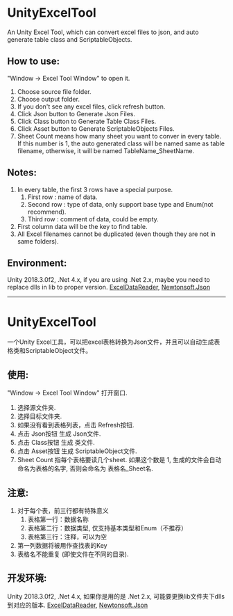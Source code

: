 # UnityExcelTool
An Unity Excel Tool, which can convert excel files to json, and auto generate table class and ScriptableObjects.

## How to use:
"Window -> Excel Tool Window" to open it.  

1. Choose source file folder.
2. Choose output folder.
3. If you don't see any excel files, click refresh button.
4. Click Json button to Generate Json Files.
5. Click Class button to Generate Table Class Files.
6. Click Asset button to Generate ScriptableObjects Files.
7. Sheet Count means how many sheet you want to conver in every table. If this number is 1, the auto generated class will be named same as table filename, otherwise, it will be named TableName_SheetName.
   
## Notes:
1. In every table, the first 3 rows have a special purpose.
   1. First row : name of data.
   2. Second row : type of data, only support base type and Enum(not recommend).
   3. Third row : comment of data, could be empty.
2. First column data will be the key to find table.
3. All Excel filenames cannot be duplicated (even though they are not in same folders).

## Environment: 
Unity 2018.3.0f2, .Net 4.x, if you are using .Net 2.x, maybe you need to replace dlls in lib to proper version.
[ExcelDataReader](https://github.com/ExcelDataReader/ExcelDataReader), [Newtonsoft.Json](https://github.com/JamesNK/Newtonsoft.Json)

-------

# UnityExcelTool
一个Unity Excel工具，可以把excel表格转换为Json文件，并且可以自动生成表格类和ScriptableObject文件。

## 使用:
"Window -> Excel Tool Window" 打开窗口.   

1. 选择源文件夹.
2. 选择目标文件夹.
3. 如果没有看到表格列表，点击 Refresh按钮.
4. 点击 Json按钮 生成 Json文件.
5. 点击 Class按钮 生成 类文件.
6. 点击 Asset按钮 生成 ScriptableObject文件.
7. Sheet Count 指每个表格要读几个sheet. 如果这个数是 1, 生成的文件会自动命名为表格的名字, 否则会命名为 表格名_Sheet名.
   
## 注意:
1. 对于每个表，前三行都有特殊意义
   1. 表格第一行：数据名称
   2. 表格第二行：数据类型, 仅支持基本类型和Enum（不推荐）
   3. 表格第三行：注释，可以为空
2. 第一列数据将被用作查找表的Key
3. 表格名不能重复 (即使文件在不同的目录).

## 开发环境: 
Unity 2018.3.0f2, .Net 4.x, 如果你是用的是 .Net 2.x, 可能要更换lib文件夹下dlls到对应的版本.
[ExcelDataReader](https://github.com/ExcelDataReader/ExcelDataReader), [Newtonsoft.Json](https://github.com/JamesNK/Newtonsoft.Json)